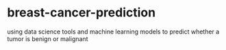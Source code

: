 # breast-cancer-prediction
using data science tools and machine learning models to predict whether a tumor is benign or malignant
